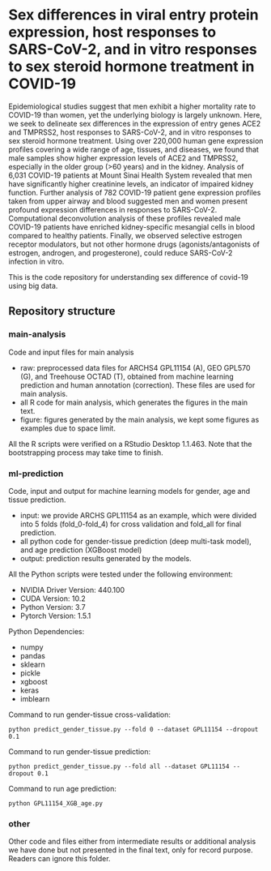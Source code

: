 # Sex differences in viral entry protein expression, host responses to SARS-CoV-2, and in vitro responses to sex steroid hormone treatment in COVID-19
Epidemiological studies suggest that men exhibit a higher mortality rate to COVID-19 than women, yet the underlying biology is largely unknown. Here, we seek to delineate sex differences in the expression of entry genes ACE2 and TMPRSS2, host responses to SARS-CoV-2, and in vitro responses to sex steroid hormone treatment. Using over 220,000 human gene expression profiles covering a wide range of age, tissues, and diseases, we found that male samples show higher expression levels of ACE2 and TMPRSS2, especially in the older group (>60 years) and in the kidney. Analysis of 6,031 COVID-19 patients at Mount Sinai Health System revealed that men have significantly higher creatinine levels, an indicator of impaired kidney function. Further analysis of 782 COVID-19 patient gene expression profiles taken from upper airway and blood suggested men and women present profound expression differences in responses to SARS-CoV-2. Computational deconvolution analysis of these profiles revealed male COVID-19 patients have enriched kidney-specific mesangial cells in blood compared to healthy patients. Finally, we observed selective estrogen receptor modulators, but not other hormone drugs (agonists/antagonists of estrogen, androgen, and progesterone), could reduce SARS-CoV-2 infection in vitro.

This is the code repository for understanding sex difference of covid-19 using big data. 

## Repository structure
### main-analysis
Code and input files for main analysis
- raw: preprocessed data files for ARCHS4 GPL11154 (A), GEO GPL570 (G), and Treehouse OCTAD (T), obtained from machine learning prediction and human annotation (correction). These files are used for main analysis.
- all R code for main analysis, which generates the figures in the main text.
- figure: figures generated by the main analysis, we kept some figures as examples due to space limit.

All the R scripts were verified on a RStudio Desktop 1.1.463. Note that the bootstrapping process may take time to finish.

### ml-prediction 
Code, input and output for machine learning models for gender, age and tissue prediction.
- input: we provide ARCHS GPL11154 as an example, which were divided into 5 folds (fold_0-fold_4) for cross validation and fold_all for final prediction.
- all python code for gender-tissue prediction (deep multi-task model), and age prediction (XGBoost model)
- output: prediction results generated by the models.

All the Python scripts were tested under the following environment:
- NVIDIA Driver Version: 440.100
- CUDA Version: 10.2
- Python Version: 3.7
- Pytorch Version: 1.5.1

Python Dependencies:
- numpy
- pandas
- sklearn
- pickle
- xgboost
- keras
- imblearn

Command to run gender-tissue cross-validation:

`python predict_gender_tissue.py --fold 0 --dataset GPL11154 --dropout 0.1`

Command to run gender-tissue prediction:

`python predict_gender_tissue.py --fold all --dataset GPL11154 --dropout 0.1`

Command to run age prediction:

`python GPL11154_XGB_age.py`

### other
Other code and files either from intermediate results or additional analysis we have done but not presented in the final text, only for record purpose. Readers can ignore this folder.
